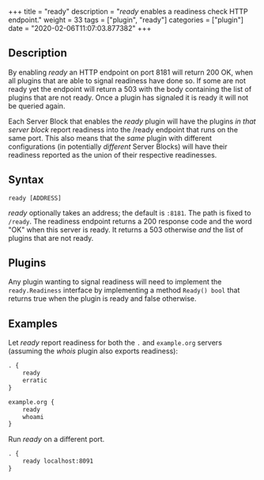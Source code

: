 +++
title = "ready"
description = "*ready* enables a readiness check HTTP endpoint."
weight = 33
tags = ["plugin", "ready"]
categories = ["plugin"]
date = "2020-02-06T11:07:03.877382"
+++

## Description

By enabling *ready* an HTTP endpoint on port 8181 will return 200 OK, when all plugins that are able
to signal readiness have done so. If some are not ready yet the endpoint will return a 503 with the
body containing the list of plugins that are not ready. Once a plugin has signaled it is ready it
will not be queried again.

Each Server Block that enables the *ready* plugin will have the plugins *in that server block*
report readiness into the /ready endpoint that runs on the same port. This also means that the
*same* plugin with different configurations (in potentially *different* Server Blocks) will have
their readiness reported as the union of their respective readinesses.

## Syntax

~~~
ready [ADDRESS]
~~~

*ready* optionally takes an address; the default is `:8181`. The path is fixed to `/ready`. The
readiness endpoint returns a 200 response code and the word "OK" when this server is ready. It
returns a 503 otherwise *and* the list of plugins that are not ready.

## Plugins

Any plugin wanting to signal readiness will need to implement the `ready.Readiness` interface by
implementing a method `Ready() bool` that returns true when the plugin is ready and false otherwise.

## Examples

Let *ready* report readiness for both the `.` and `example.org` servers (assuming the *whois*
plugin also exports readiness):

~~~ txt
. {
    ready
    erratic
}

example.org {
    ready
    whoami
}

~~~

Run *ready* on a different port.

~~~ txt
. {
    ready localhost:8091
}
~~~
